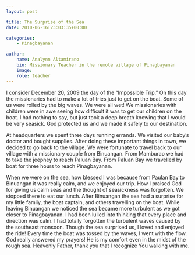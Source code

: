 ```yaml
---
layout: post

title: The Surprise of the Sea
date: 2010-06-16T23:03:35+00:00

categories:
    - Pinagbayanan

author:
    name: Analynn Altamirano
    bio: Missionary Teacher in the remote village of Pinagbayanan
    image:
    role: teacher
---
```


I consider December 20, 2009 the day of the “Impossible Trip.” On this day the missionaries had to make a lot of tries just to get on the boat. Some of us were rolled by the big waves. We were all wet! We missionaries with children were in awe seeing how difficult it was to get our children on the boat. I had nothing to say, but just took a deep breath knowing that I would be very seasick. God protected us and we made it safely to our destination.

At headquarters we spent three days running errands. We visited our baby’s doctor and bought supplies. After doing these important things in town, we decided to go back to the village. We were fortunate to travel back to our village with a missionary couple from Binuangan. From Mamburao we had to take the jeepney to reach Paluan Bay. From Paluan Bay we travelled by boat for three hours to reach Pinagbayanan.

When we were on the sea, how blessed I was because from Paulan Bay to Binuangan it was really calm, and we enjoyed our trip. How I praised God for giving us calm seas and the thought of seasickness was forgotten. We stopped there to eat our lunch. After Binuangan the sea had a surprise for my little family, the boat captain, and others travelling on the boat. While leaving Binuangan we noticed the sea became more turbulent as we got closer to Pinagbayanan. I had been lulled into thinking that every place and direction was calm. I had totally forgotten the turbulent waves caused by the southeast monsoon. Though the sea surprised us, I loved and enjoyed the ride! Every time the boat was tossed by the waves, I went with the flow. God really answered my prayers! He is my comfort even in the midst of the rough sea. Heavenly Father, thank you that I recognize You walking with me.
